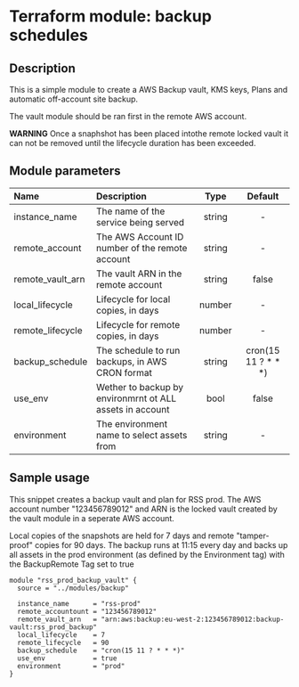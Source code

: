 # Terraform module: backup schedules

## Description

This is a simple module to create a AWS Backup vault, KMS keys, Plans and automatic off-account site backup.

The vault module should be ran first in the remote AWS account.

**WARNING** Once a snaphshot has been placed intothe remote locked vault it can not be removed until the
 lifecycle duration has been exceeded.

## Module parameters

| Name             | Description                                              | Type   | Default             |
|:-----------------|:---------------------------------------------------------|:------:|:-------------------:|
| instance_name    | The name of the service being served                     | string | -                   |
| remote_account   | The AWS Account ID number of the remote account          | string | -                   |
| remote_vault_arn | The vault ARN in the remote account                      | string | false               |
| local_lifecycle  | Lifecycle for local copies, in days                      | number | -                   |
| remote_lifecycle | Lifecycle for remote copies, in days                     | number | -                   |
| backup_schedule  | The schedule to run backups, in AWS CRON format          | string | cron(15 11 ? * * *) |
| use_env          | Wether to backup by environmrnt ot ALL assets in account | bool   | false               |
| environment      | The environment name to select assets from               | string | -                   |


## Sample usage

This snippet creates a backup vault and plan for RSS prod. The AWS account number "123456789012" and ARN
 is the locked vault created by the vault module in a seperate AWS account.

Local copies of the snapshots are held for 7 days and remote "tamper-proof" copies for 90 days. The backup
 runs at 11:15 every day and backs up all assets in the prod environment (as defined by the Environment tag)
 with the BackupRemote Tag set to true

```
module "rss_prod_backup_vault" {
  source = "../modules/backup"

  instance_name      = "rss-prod"
  remote_accountount = "123456789012"
  remote_vault_arn   = "arn:aws:backup:eu-west-2:123456789012:backup-vault:rss_prod_backup"
  local_lifecycle    = 7
  remote_lifecycle   = 90
  backup_schedule    = "cron(15 11 ? * * *)"
  use_env            = true
  environment        = "prod"
}
```
